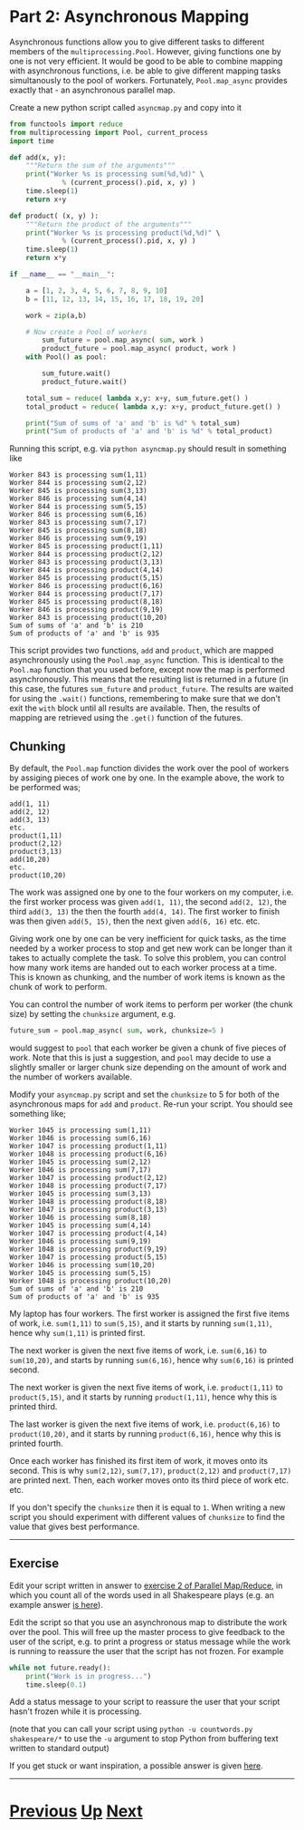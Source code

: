 # Part 2: Asynchronous Mapping

Asynchronous functions allow you to give different tasks to
different members of the `multiprocessing.Pool`. However, giving functions one
by one is not very efficient. It would be good to be able
to combine mapping with asynchronous functions, i.e. be able
to give different mapping tasks simultanously to the pool
of workers. Fortunately, `Pool.map_async` provides exactly that - 
an asynchronous parallel map.

Create a new python script called `asyncmap.py` and copy into it

```python
from functools import reduce
from multiprocessing import Pool, current_process
import time

def add(x, y):
    """Return the sum of the arguments"""
    print("Worker %s is processing sum(%d,%d)" \
             % (current_process().pid, x, y) )
    time.sleep(1)
    return x+y

def product( (x, y) ):
    """Return the product of the arguments"""
    print("Worker %s is processing product(%d,%d)" \
             % (current_process().pid, x, y) )
    time.sleep(1)
    return x*y

if __name__ == "__main__":

    a = [1, 2, 3, 4, 5, 6, 7, 8, 9, 10]
    b = [11, 12, 13, 14, 15, 16, 17, 18, 19, 20]

    work = zip(a,b)

    # Now create a Pool of workers
        sum_future = pool.map_async( sum, work )
        product_future = pool.map_async( product, work )
    with Pool() as pool:

        sum_future.wait()
        product_future.wait()

    total_sum = reduce( lambda x,y: x+y, sum_future.get() )
    total_product = reduce( lambda x,y: x+y, product_future.get() )

    print("Sum of sums of 'a' and 'b' is %d" % total_sum)
    print("Sum of products of 'a' and 'b' is %d" % total_product)
```

Running this script, e.g. via `python asyncmap.py` should result
in something like

```
Worker 843 is processing sum(1,11)
Worker 844 is processing sum(2,12)
Worker 845 is processing sum(3,13)
Worker 846 is processing sum(4,14)
Worker 844 is processing sum(5,15)
Worker 846 is processing sum(6,16)
Worker 843 is processing sum(7,17)
Worker 845 is processing sum(8,18)
Worker 846 is processing sum(9,19)
Worker 845 is processing product(1,11)
Worker 844 is processing product(2,12)
Worker 843 is processing product(3,13)
Worker 844 is processing product(4,14)
Worker 845 is processing product(5,15)
Worker 846 is processing product(6,16)
Worker 844 is processing product(7,17)
Worker 845 is processing product(8,18)
Worker 846 is processing product(9,19)
Worker 843 is processing product(10,20)
Sum of sums of 'a' and 'b' is 210
Sum of products of 'a' and 'b' is 935
```

This script provides two functions, `add` and `product`, which are
mapped asynchronously using the `Pool.map_async` function. This is
identical to the `Pool.map` function that you used before, except
now the map is performed asynchronously. This means that the
resulting list is returned in a future (in this case, the futures
`sum_future` and `product_future`. The results are waited for
using the `.wait()` functions, remembering to make sure that 
we don't exit the `with` block until all results are available.
Then, the results of mapping are retrieved using the
`.get()` function of the futures.

## Chunking

By default, the `Pool.map` function divides the work over the pool of workers
by assiging pieces of work one by one. In the example above, the work 
to be performed was;

```
add(1, 11)
add(2, 12)
add(3, 13)
etc.
product(1,11)
product(2,12)
product(3,13)
add(10,20)
etc.
product(10,20)
```

The work was assigned one by one to the four workers on my computer, 
i.e. the first worker process was
given `add(1, 11)`, the second `add(2, 12)`, the third `add(3, 13)`
the then the fourth `add(4, 14)`. The first worker to finish was then
given `add(5, 15)`, then the next given `add(6, 16)` etc. etc.

Giving work one by one can be very inefficient for quick tasks, as the
time needed by a worker process to stop and get new work can be longer
than it takes to actually complete the task. To solve this problem,
you can control how many work items are handed out to each worker
process at a time. This is known as chunking, and the number of work
items is known as the chunk of work to perform.

You can control the number of work items to perform per worker
(the chunk size) by setting the `chunksize` argument, e.g.

```python
future_sum = pool.map_async( sum, work, chunksize=5 )
```

would suggest to `pool` that each worker be given a chunk of five pieces of work.
Note that this is just a suggestion, and `pool` may decide to use
a slightly smaller or larger chunk size depending on the amount of work
and the number of workers available.

Modify your `asyncmap.py` script and set the `chunksize`
to 5 for both of the asynchronous maps for `add` and 
`product`. Re-run your script. You 
should see something like;

```
Worker 1045 is processing sum(1,11)
Worker 1046 is processing sum(6,16)
Worker 1047 is processing product(1,11)
Worker 1048 is processing product(6,16)
Worker 1045 is processing sum(2,12)
Worker 1046 is processing sum(7,17)
Worker 1047 is processing product(2,12)
Worker 1048 is processing product(7,17)
Worker 1045 is processing sum(3,13)
Worker 1048 is processing product(8,18)
Worker 1047 is processing product(3,13)
Worker 1046 is processing sum(8,18)
Worker 1045 is processing sum(4,14)
Worker 1047 is processing product(4,14)
Worker 1046 is processing sum(9,19)
Worker 1048 is processing product(9,19)
Worker 1047 is processing product(5,15)
Worker 1046 is processing sum(10,20)
Worker 1045 is processing sum(5,15)
Worker 1048 is processing product(10,20)
Sum of sums of 'a' and 'b' is 210
Sum of products of 'a' and 'b' is 935
```

My laptop has four workers. The first worker is assigned the first
five items of work, i.e. `sum(1,11)` to `sum(5,15)`, and it starts
by running `sum(1,11)`, hence why `sum(1,11)` is printed first. 

The next worker is given the next five items
of work, i.e. `sum(6,16)` to `sum(10,20)`, and starts by running
`sum(6,16)`, hence why `sum(6,16)` is printed second.

The next worker is given the next five items
of work, i.e. `product(1,11)` to `product(5,15)`, and it starts
by running `product(1,11)`, hence why this is printed third.

The last worker is given the next five items of
work, i.e. `product(6,16)` to `product(10,20)`, and it starts
by running `product(6,16)`, hence why this is printed fourth.

Once each worker has finished its first item of work, it moves
onto its second. This is why `sum(2,12)`, `sum(7,17)`, 
`product(2,12)` and `product(7,17)` are printed next. Then, 
each worker moves onto its third piece of work etc. etc.

If you don't specify the `chunksize` then it is equal to `1`. 
When writing a new script you should experiment with different
values of `chunksize` to find the value that gives best 
performance.

***

## Exercise

Edit your script written in answer to 
[exercise 2 of Parallel Map/Reduce](mapreduce_part2.md),
in which you count all of the words used in all
Shakespeare plays (e.g. an example answer 
[is here](mapreduce2_answer2.md)).

Edit the script so that you use an asynchronous map
to distribute the work over the pool. This will free
up the master process to give feedback to the user
of the script, e.g. to print a progress or status
message while the work is running to reassure
the user that the script has not frozen. For example

```python
while not future.ready():
    print("Work is in progress...")
    time.sleep(0.1)
```

Add a status message to your script to reassure the
user that your script hasn't frozen while it is processing.

(note that you can call your script using `python -u countwords.py shakespeare/*`
to use the `-u` argument to stop Python from buffering text written to standard output)

If you get stuck or want inspiration, a possible
answer is given [here](async_map_answer1.md).

***

# [Previous](futures_part2.md) [Up](part2.md) [Next](part3.md) 
